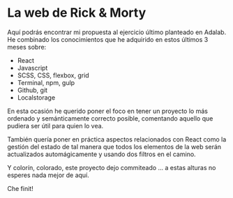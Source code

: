 # La web de Rick & Morty 

Aquí podrás encontrar mi propuesta al ejercicio último planteado en Adalab. He combinado los conocimientos que he adquirido en estos últimos 3 meses sobre:
  - React
  - Javascript
  - SCSS, CSS, flexbox, grid
  - Terminal, npm, gulp
  - Github, git
  - Localstorage

En esta ocasión he querido poner el foco en tener un proyecto lo más ordenado y semánticamente correcto posible, comentando aquello que pudiera ser útil para quien lo vea. 

También quería poner en práctica aspectos relacionados con React como la gestión del estado de tal manera que todos los elementos de la web serán actualizados automágicamente y usando dos filtros en el camino.


Y colorín, colorado, este proyecto dejo commiteado ... a estas alturas no esperes nada mejor de aquí.

Che finit!
